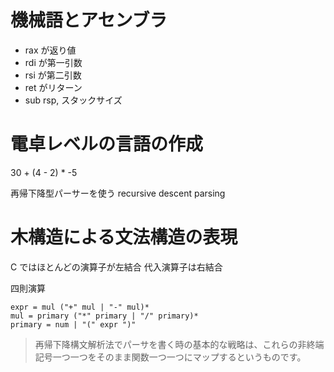 # 機械語とアセンブラ

- rax が返り値
- rdi が第一引数
- rsi が第二引数
- ret がリターン
- sub rsp, スタックサイズ

# 電卓レベルの言語の作成

30 + (4 - 2) * -5

再帰下降型パーサーを使う
recursive descent parsing

# 木構造による文法構造の表現

C ではほとんどの演算子が左結合
代入演算子は右結合

四則演算

```
expr = mul ("+" mul | "-" mul)*
mul = primary ("*" primary | "/" primary)*
primary = num | "(" expr ")"
```

> 再帰下降構文解析法でパーサを書く時の基本的な戦略は、これらの非終端記号一つ一つをそのまま関数一つ一つにマップするというものです。